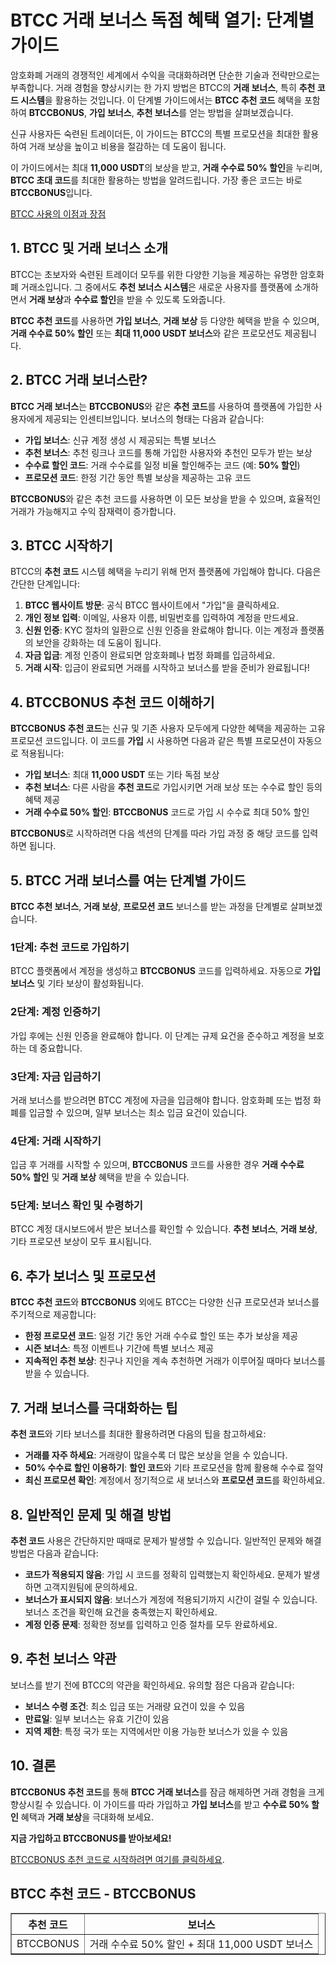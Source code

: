 <h1>BTCC 거래 보너스 독점 혜택 열기: 단계별 가이드</h1>
</header>
<section>
<p>암호화폐 거래의 경쟁적인 세계에서 수익을 극대화하려면 단순한 기술과 전략만으로는 부족합니다. 거래 경험을 향상시키는 한 가지 방법은 BTCC의 <strong>거래 보너스</strong>, 특히 <strong>추천 코드 시스템</strong>을 활용하는 것입니다. 이 단계별 가이드에서는 <strong>BTCC 추천 코드</strong> 혜택을 포함하여 <strong>BTCCBONUS</strong>, <strong>가입 보너스</strong>, <strong>추천 보너스</strong>를 얻는 방법을 살펴보겠습니다.</p>
<p>신규 사용자든 숙련된 트레이더든, 이 가이드는 BTCC의 특별 프로모션을 최대한 활용하여 거래 보상을 높이고 비용을 절감하는 데 도움이 됩니다.</p>
</section>
<p>이 가이드에서는 최대 <strong>11,000 USDT</strong>의 보상을 받고, <strong>거래 수수료 50% 할인</strong>을 누리며, <strong>BTCC 초대 코드</strong>를 최대한 활용하는 방법을 알려드립니다. 가장 좋은 코드는 바로 <strong>BTCCBONUS</strong>입니다.</p>
<p><a href="https://partner.btcc.com/us/c/BTCCBONUS/9303" target="_blank">BTCC 사용의 이점과 장점</a></p>

<img src="https://images.mirror-media.xyz/publication-images/oNWY6T4Y7h8h0ZvE5VTje.png?height=500&amp;width=1000" decoding="async" data-nimg="fill" class="css-xah9so" style="position: absolute; inset: 0px; box-sizing: border-box; padding: 0px; border: none; margin: auto; display: block; width: 0px; height: 0px; min-width: 100%; max-width: 100%; min-height: 100%; max-height: 100%;">
<section>
<h2>1. BTCC 및 거래 보너스 소개</h2>
<p>BTCC는 초보자와 숙련된 트레이더 모두를 위한 다양한 기능을 제공하는 유명한 암호화폐 거래소입니다. 그 중에서도 <strong>추천 보너스 시스템</strong>은 새로운 사용자를 플랫폼에 소개하면서 <strong>거래 보상</strong>과 <strong>수수료 할인</strong>을 받을 수 있도록 도와줍니다.</p>
<p><strong>BTCC 추천 코드</strong>를 사용하면 <strong>가입 보너스</strong>, <strong>거래 보상</strong> 등 다양한 혜택을 받을 수 있으며, <strong>거래 수수료 50% 할인</strong> 또는 <strong>최대 11,000 USDT 보너스</strong>와 같은 프로모션도 제공됩니다.</p>
</section>
<section>
<h2>2. BTCC 거래 보너스란?</h2>
<p><strong>BTCC 거래 보너스</strong>는 <strong>BTCCBONUS</strong>와 같은 <strong>추천 코드</strong>를 사용하여 플랫폼에 가입한 사용자에게 제공되는 인센티브입니다. 보너스의 형태는 다음과 같습니다:</p>
<ul>
<li><strong>가입 보너스</strong>: 신규 계정 생성 시 제공되는 특별 보너스</li>
<li><strong>추천 보너스</strong>: 추천 링크나 코드를 통해 가입한 사용자와 추천인 모두가 받는 보상</li>
<li><strong>수수료 할인 코드</strong>: 거래 수수료를 일정 비율 할인해주는 코드 (예: <strong>50% 할인</strong>)</li>
<li><strong>프로모션 코드</strong>: 한정 기간 동안 특별 보상을 제공하는 고유 코드</li>
</ul>
<p><strong>BTCCBONUS</strong>와 같은 추천 코드를 사용하면 이 모든 보상을 받을 수 있으며, 효율적인 거래가 가능해지고 수익 잠재력이 증가합니다.</p>
</section>
<section>
<h2>3. BTCC 시작하기</h2>
<p>BTCC의 <strong>추천 코드</strong> 시스템 혜택을 누리기 위해 먼저 플랫폼에 가입해야 합니다. 다음은 간단한 단계입니다:</p>
<ol>
<li><strong>BTCC 웹사이트 방문</strong>: 공식 BTCC 웹사이트에서 "가입"을 클릭하세요.</li>
<li><strong>개인 정보 입력</strong>: 이메일, 사용자 이름, 비밀번호를 입력하여 계정을 만드세요.</li>
<li><strong>신원 인증</strong>: KYC 절차의 일환으로 신원 인증을 완료해야 합니다. 이는 계정과 플랫폼의 보안을 강화하는 데 도움이 됩니다.</li>
<li><strong>자금 입금</strong>: 계정 인증이 완료되면 암호화폐나 법정 화폐를 입금하세요.</li>
<li><strong>거래 시작</strong>: 입금이 완료되면 거래를 시작하고 보너스를 받을 준비가 완료됩니다!</li>
</ol>
</section>
<section>
<h2>4. BTCCBONUS 추천 코드 이해하기</h2>
<p><strong>BTCCBONUS 추천 코드</strong>는 신규 및 기존 사용자 모두에게 다양한 혜택을 제공하는 고유 프로모션 코드입니다. 이 코드를 <strong>가입</strong> 시 사용하면 다음과 같은 특별 프로모션이 자동으로 적용됩니다:</p>
<ul>
<li><strong>가입 보너스</strong>: 최대 <strong>11,000 USDT</strong> 또는 기타 독점 보상</li>
<li><strong>추천 보너스</strong>: 다른 사람을 <strong>추천 코드</strong>로 가입시키면 거래 보상 또는 수수료 할인 등의 혜택 제공</li>
<li><strong>거래 수수료 50% 할인</strong>: <strong>BTCCBONUS</strong> 코드로 가입 시 수수료 최대 50% 할인</li>
</ul>
<p><strong>BTCCBONUS</strong>로 시작하려면 다음 섹션의 단계를 따라 가입 과정 중 해당 코드를 입력하면 됩니다.</p>
</section>
<section>
<h2>5. BTCC 거래 보너스를 여는 단계별 가이드</h2>
<p><strong>BTCC 추천 보너스</strong>, <strong>거래 보상</strong>, <strong>프로모션 코드</strong> 보너스를 받는 과정을 단계별로 살펴보겠습니다.</p>
<h3>1단계: 추천 코드로 가입하기</h3>
<p>BTCC 플랫폼에서 계정을 생성하고 <strong>BTCCBONUS</strong> 코드를 입력하세요. 자동으로 <strong>가입 보너스</strong> 및 기타 보상이 활성화됩니다.</p>
<h3>2단계: 계정 인증하기</h3>
<p>가입 후에는 신원 인증을 완료해야 합니다. 이 단계는 규제 요건을 준수하고 계정을 보호하는 데 중요합니다.</p>
<h3>3단계: 자금 입금하기</h3>
<p>거래 보너스를 받으려면 BTCC 계정에 자금을 입금해야 합니다. 암호화폐 또는 법정 화폐를 입금할 수 있으며, 일부 보너스는 최소 입금 요건이 있습니다.</p>
<h3>4단계: 거래 시작하기</h3>
<p>입금 후 거래를 시작할 수 있으며, <strong>BTCCBONUS</strong> 코드를 사용한 경우 <strong>거래 수수료 50% 할인</strong> 및 <strong>거래 보상</strong> 혜택을 받을 수 있습니다.</p>
<h3>5단계: 보너스 확인 및 수령하기</h3>
<p>BTCC 계정 대시보드에서 받은 보너스를 확인할 수 있습니다. <strong>추천 보너스</strong>, <strong>거래 보상</strong>, 기타 프로모션 보상이 모두 표시됩니다.</p>
</section>
<section>
<h2>6. 추가 보너스 및 프로모션</h2>
<p><strong>BTCC 추천 코드</strong>와 <strong>BTCCBONUS</strong> 외에도 BTCC는 다양한 신규 프로모션과 보너스를 주기적으로 제공합니다:</p>
<ul>
<li><strong>한정 프로모션 코드</strong>: 일정 기간 동안 거래 수수료 할인 또는 추가 보상을 제공</li>
<li><strong>시즌 보너스</strong>: 특정 이벤트나 기간에 특별 보너스 제공</li>
<li><strong>지속적인 추천 보상</strong>: 친구나 지인을 계속 추천하면 거래가 이루어질 때마다 보너스를 받을 수 있습니다.</li>
</ul>
</section>
<section>
<h2>7. 거래 보너스를 극대화하는 팁</h2>
<p><strong>추천 코드</strong>와 기타 보너스를 최대한 활용하려면 다음의 팁을 참고하세요:</p>
<ul>
<li><strong>거래를 자주 하세요</strong>: 거래량이 많을수록 더 많은 보상을 얻을 수 있습니다.</li>
<li><strong>50% 수수료 할인 이용하기</strong>: <strong>할인 코드</strong>와 기타 프로모션을 함께 활용해 수수료 절약</li>
<li><strong>최신 프로모션 확인</strong>: 계정에서 정기적으로 새 보너스와 <strong>프로모션 코드</strong>를 확인하세요.</li>
</ul>
</section>
<section>
<h2>8. 일반적인 문제 및 해결 방법</h2>
<p><strong>추천 코드</strong> 사용은 간단하지만 때때로 문제가 발생할 수 있습니다. 일반적인 문제와 해결 방법은 다음과 같습니다:</p>
<ul>
<li><strong>코드가 적용되지 않음</strong>: 가입 시 코드를 정확히 입력했는지 확인하세요. 문제가 발생하면 고객지원팀에 문의하세요.</li>
<li><strong>보너스가 표시되지 않음</strong>: 보너스가 계정에 적용되기까지 시간이 걸릴 수 있습니다. 보너스 조건을 확인해 요건을 충족했는지 확인하세요.</li>
<li><strong>계정 인증 문제</strong>: 정확한 정보를 입력하고 인증 절차를 모두 완료하세요.</li>
</ul>
</section>
<section>
<h2>9. 추천 보너스 약관</h2>
<p>보너스를 받기 전에 BTCC의 약관을 확인하세요. 유의할 점은 다음과 같습니다:</p>
<ul>
<li><strong>보너스 수령 조건</strong>: 최소 입금 또는 거래량 요건이 있을 수 있음</li>
<li><strong>만료일</strong>: 일부 보너스는 유효 기간이 있음</li>
<li><strong>지역 제한</strong>: 특정 국가 또는 지역에서만 이용 가능한 보너스가 있을 수 있음</li>
</ul>
</section>
<section>
<h2>10. 결론</h2>
<p><strong>BTCCBONUS 추천 코드</strong>를 통해 <strong>BTCC 거래 보너스</strong>를 잠금 해제하면 거래 경험을 크게 향상시킬 수 있습니다. 이 가이드를 따라 가입하고 <strong>가입 보너스</strong>를 받고 <strong>수수료 50% 할인</strong> 혜택과 <strong>거래 보상</strong>을 극대화해 보세요.</p>
<p><strong>지금 가입하고 BTCCBONUS를 받아보세요!</strong></p>
<p><a href="https://partner.btcc.com/us/c/BTCCBONUS/9303" target="_blank">BTCCBONUS 추천 코드로 시작하려면 여기를 클릭하세요</a>.</p>
</section>
<section>
<h2>BTCC 추천 코드 - BTCCBONUS</h2>
<table border="1">
<tr>
<th>추천 코드</th>
<th>보너스</th>
</tr>
<tr>
<td>BTCCBONUS</td>
<td>거래 수수료 50% 할인 + 최대 11,000 USDT 보너스</td>
</tr>
</table>
</section>
</body>
</html>

